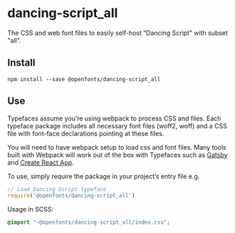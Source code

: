 
# dancing-script_all

The CSS and web font files to easily self-host “Dancing Script” with subset "all".

## Install

`npm install --save @openfonts/dancing-script_all`

## Use

Typefaces assume you’re using webpack to process CSS and files. Each typeface
package includes all necessary font files (woff2, woff) and a CSS file with
font-face declarations pointing at these files.

You will need to have webpack setup to load css and font files. Many tools built
with Webpack will work out of the box with Typefaces such as [Gatsby](https://github.com/gatsbyjs/gatsby)
and [Create React App](https://github.com/facebookincubator/create-react-app).

To use, simply require the package in your project’s entry file e.g.

```javascript
// Load Dancing Script typeface
require('@openfonts/dancing-script_all')
```

Usage in SCSS:
```scss
@import "~@openfonts/dancing-script_all/index.css";
```
